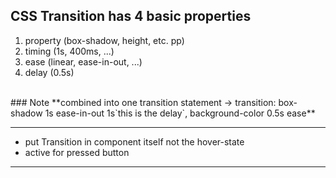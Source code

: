 ## CSS Transition has 4 basic properties
1. property (box-shadow, height, etc. pp)
2. timing (1s, 400ms, ...)
3. ease (linear, ease-in-out, ...)
4. delay (0.5s)

<br>
### Note
**combined into one transition statement -> transition: box-shadow 1s ease-in-out 1s`this is the delay`, background-color 0.5s ease**

--------------------

* put Transition in component itself not the hover-state
* active for pressed button

--------------------
